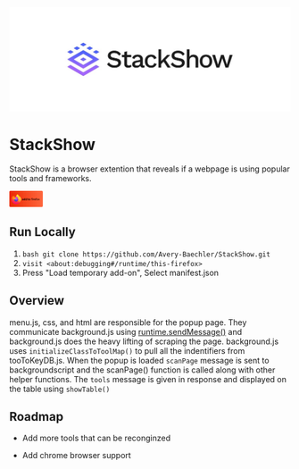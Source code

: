 
![Logo](https://github.com/Avery-Baechler/StackShow/blob/main/icons/banner.JPEG?raw=true)

# StackShow
StackShow is a browser extention that reveals if a webpage is using popular tools and frameworks.

[<img alt="alt_text" width="60px" src="https://github.com/Avery-Baechler/StackShow/blob/main/popup/firefox.svg?raw=true" />](https://addons.mozilla.org/en-US/firefox/addon/stackshow/)

## Run Locally

1. ```bash git clone https://github.com/Avery-Baechler/StackShow.git```
2. ```visit <about:debugging#/runtime/this-firefox> ```
3. Press "Load temporary add-on", Select manifest.json


## Overview

menu.js, css, and html are responsible for the popup page. They communicate background.js using [runtime.sendMessage()](https://developer.mozilla.org/en-US/docs/Mozilla/Add-ons/WebExtensions/API/runtime/sendMessage) and background.js does the heavy lifting of scraping the page. background.js uses ```initializeClassToToolMap()``` to pull all the indentifiers from tooToKeyDB.js. When the popup is loaded ```scanPage``` message is sent to backgroundscript and the scanPage() function is called along with other helper functions. The ```tools``` message is given in response and displayed on the table using ```showTable()```



## Roadmap

- Add more tools that can be reconginzed

- Add chrome browser support
